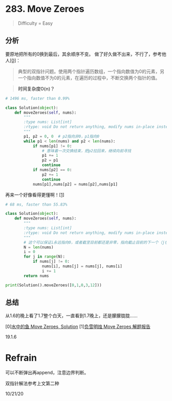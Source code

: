 # 283. Move Zeroes
> Difficulty = Easy

## 分析

要原地把所有的0换到最后，其余顺序不变。
做了好久做不出来，不行了，参考他人[[0]](http://fisherlei.blogspot.com/2015/10/leetcode-move-zeroes-solution.html)：
> 典型的双指针问题。使用两个指针遍历数组，一个指向数值为0的元素，另一个指向数值不为0的元素，在遍历的过程中，不断交换两个指针的值。

> **时间复杂度O(n)？**

```python
# 1496 ms, faster than 0.99%

class Solution(object):
	def moveZeroes(self, nums):
		"""
		:type nums: List[int]
		:rtype: void Do not return anything, modify nums in-place instead.
		"""
		p1, p2 = 0, 0  # p2指向非0，p1指向0
		while p1 < len(nums) and p2 < len(nums):
			if nums[p1] != 0:
				# 意味着一次交换结束，把p2拉回来，继续向前寻找
				p1 += 1
				p2 = p1
				continue
			if nums[p2] == 0:
				p2 += 1
				continue
			nums[p1],nums[p2] = nums[p2],nums[p1]

```

再来一个好像看得更懂啊！[[1]](https://blog.csdn.net/fuxuemingzhu/article/details/51284981)
```python
# 68 ms, faster than 55.83% 

class Solution(object):
	def moveZeroes(self, nums):
		"""
		:type nums: List[int]
		:rtype: void Do not return anything, modify nums in-place instead.
		"""
		# 这个可以保证i永远指向0，或者截至目前都还是非零，指向截止目前的下一个（j也将在下一个循环到达这个位置）
		N = len(nums)
		i = 0
		for j in range(N):
			if nums[j] != 0:
				nums[i], nums[j] = nums[j], nums[i]
				i += 1
		return nums

print(Solution().moveZeroes([0,1,0,3,12]))

```

## 总结

从1.6的晚上看了1.7整个白天，一直看到1.7晚上，还是朦朦胧胧……

[0][水中的鱼 Move Zeroes, Solution](http://fisherlei.blogspot.com/2015/10/leetcode-move-zeroes-solution.html)
[1][负雪明烛 Move Zeroes 解题报告](https://blog.csdn.net/fuxuemingzhu/article/details/51284981)

19.1.6


# Refrain

可以不断弹出再append，注意边界判断。

双指针解法参考上文第二种

10/21/20